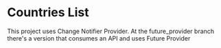 # Countries List

This project uses Change Notifier Provider.
At the future_provider branch there's a version that consumes an API and uses Future Provider
